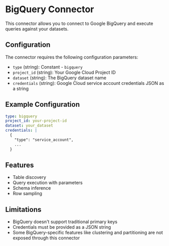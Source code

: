 # BigQuery Connector

This connector allows you to connect to Google BigQuery and execute queries against your datasets.

## Configuration

The connector requires the following configuration parameters:

- `type` (string): Constant - `bigquery`
- `project_id` (string): Your Google Cloud Project ID
- `dataset` (string): The BigQuery dataset name
- `credentials` (string): Google Cloud service account credentials JSON as a string

## Example Configuration

```yaml
type: bigquery
project_id: your-project-id
dataset: your_dataset
credentials: |
  {
    "type": "service_account",
    ...
  }
```

## Features

- Table discovery
- Query execution with parameters
- Schema inference
- Row sampling

## Limitations

- BigQuery doesn't support traditional primary keys
- Credentials must be provided as a JSON string
- Some BigQuery-specific features like clustering and partitioning are not exposed through this connector 
